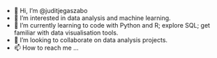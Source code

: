 - 👋 Hi, I’m @juditjegaszabo
- 👀 I’m interested in data analysis and machine learning.
- 🌱 I’m currently learning to code with Python and R; explore SQL; get familiar with data visualisation tools.
- 💞️ I’m looking to collaborate on data analysis projects.
- 📫 How to reach me ...

<!---
juditjegaszabo/juditjegaszabo is a ✨ special ✨ repository because its `README.md` (this file) appears on your GitHub profile.
You can click the Preview link to take a look at your changes.
--->
